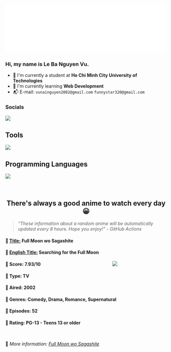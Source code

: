 
<img src="svg/nai.svg" />

<br />

<h3>Hi, my name is <strong>Le Ba Nguyen Vu</strong>.</h3>

- 🏫 I'm currently a student at **Ho Chi Minh City University of Technologies**
- 👀 I'm currently learning **Web Development**
- 📬 E-mail: `vunainguyen2002@gmail.com` `funnystar320@gmail.com`


<h3>Socials</h3>
<a target="_blank" href="https://instagram.com/vu.le1352"><img src="https://img.shields.io/badge/Instagram-%23E4405F.svg?style=for-the-badge&logo=Instagram&logoColor=white" /></a>

<p>
  <h2>Tools</h2>
  <a href="https://skillicons.dev">
    <img src="https://skillicons.dev/icons?i=git,dotnet,mongodb,express,react,nodejs,bootstrap,tailwind,laravel,docker&theme=dark" />
  </a>

  <br />

  <h2>Programming Languages</h2>

  <a href="https://skillicons.dev">
    <img src="https://skillicons.dev/icons?i=javascript,typescript,html,css,cs,php&theme=dark" />
  </a>
</p>

<br />

<h2 align="center">There's always a good anime to watch every day 😀</h2>

<blockquote>
<i>
<q>These information about a random anime will be automatically updated every 8 hours. Hope you enjoy!</q> - GitHub Actions
</i>
</blockquote>

<h4>
  <strong>🥭 <u>Title:</u></strong> Full Moon wo Sagashite
</h4>

<h4>🌿 <u>English Title:</u> Searching for the Full Moon</h4>

<img align="right" width="170" src=https://cdn.myanimelist.net/images/anime/1900/99154.jpg />

<h4>🌱 Score: 7.93/10</h4>

<h4>🌲 Type: TV</h4>

<h4>🌴 Aired: 2002</h4>

<h4>🌵 Genres: Comedy, Drama, Romance, Supernatural</h4>

<h4>🥑 Episodes: 52</h4>

<h4>🍏 Rating: PG-13 - Teens 13 or older</h4>

<br />

🍂 *More information: [Full Moon wo Sagashite](https://myanimelist.net/anime/122/Full_Moon_wo_Sagashite)*
    